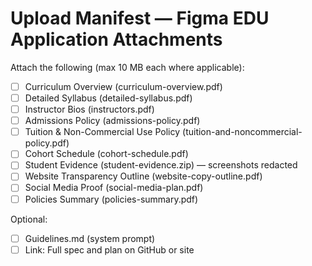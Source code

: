# Upload Manifest — Figma EDU Application Attachments

Attach the following (max 10 MB each where applicable):

- [ ] Curriculum Overview (curriculum-overview.pdf)
- [ ] Detailed Syllabus (detailed-syllabus.pdf)
- [ ] Instructor Bios (instructors.pdf)
- [ ] Admissions Policy (admissions-policy.pdf)
- [ ] Tuition & Non-Commercial Use Policy (tuition-and-noncommercial-policy.pdf)
- [ ] Cohort Schedule (cohort-schedule.pdf)
- [ ] Student Evidence (student-evidence.zip) — screenshots redacted
- [ ] Website Transparency Outline (website-copy-outline.pdf)
- [ ] Social Media Proof (social-media-plan.pdf)
- [ ] Policies Summary (policies-summary.pdf)

Optional:
- [ ] Guidelines.md (system prompt)
- [ ] Link: Full spec and plan on GitHub or site
